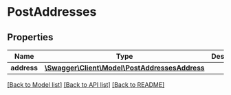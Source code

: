 # PostAddresses

## Properties
Name | Type | Description | Notes
------------ | ------------- | ------------- | -------------
**address** | [**\Swagger\Client\Model\PostAddressesAddress**](PostAddressesAddress.md) |  | 

[[Back to Model list]](../README.md#documentation-for-models) [[Back to API list]](../README.md#documentation-for-api-endpoints) [[Back to README]](../README.md)


